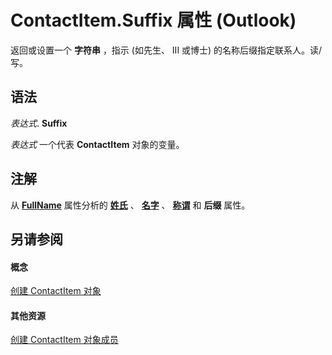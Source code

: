 
# ContactItem.Suffix 属性 (Outlook)

返回或设置一个 **字符串** ，指示 (如先生、 III 或博士) 的名称后缀指定联系人。读/写。


## 语法

 _表达式_. **Suffix**

 _表达式_ 一个代表 **ContactItem** 对象的变量。


## 注解

从 **[FullName](3036dc57-31fb-45ad-f51e-49336206581d.md)** 属性分析的 **[姓氏](430682f6-a230-887b-404b-a71989121fa2.md)** 、 **[名字](403b5e5a-037b-cf21-efc2-2bd2a80c3789.md)** 、 **[称谓](07e0c9b1-1093-2f8a-3b89-ba8570b2bdf5.md)** 和 **后缀** 属性。


## 另请参阅


#### 概念


[创建 ContactItem 对象](8e32093c-a678-f1fd-3f35-c2d8994d166f.md)
#### 其他资源


[创建 ContactItem 对象成员](a8b13369-4c87-02aa-e62a-1f3067e559fa.md)